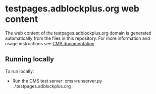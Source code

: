 # testpages.adblockplus.org web content

The web content of the testpages.adblockplus.org domain is generated automatically from the files
in this repository. For more information and usage instructions see
[CMS documentation](https://github.com/adblockplus/cms/blob/master/README.md#content-structure).

## Running locally

To run locally:
* Run the CMS test server: cms>runserver.py ..\testpages.adblockplus.org
